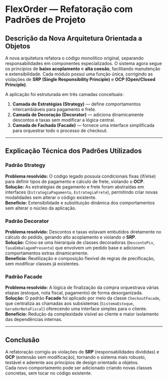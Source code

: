 # FlexOrder — Refatoração com Padrões de Projeto

## Descrição da Nova Arquitetura Orientada a Objetos

A nova arquitetura refatora o código monolítico original, separando responsabilidades em componentes especializados. 
O sistema agora segue os princípios de **baixo acoplamento** e **alta coesão**, facilitando manutenção e extensibilidade. 
Cada módulo possui uma função única, corrigindo as violações de **SRP (Single Responsibility Principle)** e **OCP (Open/Closed Principle)**.

A aplicação foi estruturada em três camadas conceituais:

1. **Camada de Estratégias (Strategy)** — define comportamentos intercambiáveis para pagamento e frete.
2. **Camada de Decoração (Decorator)** — adiciona dinamicamente descontos e taxas sem modificar a lógica central.
3. **Camada de Fachada (Facade)** — fornece uma interface simplificada para orquestrar todo o processo de checkout.

---

## Explicação Técnica dos Padrões Utilizados

### Padrão Strategy
**Problema resolvido:** O código legado possuía condicionais fixas (if/else) para definir tipos de pagamento e cálculo de frete, violando o **OCP**.  
**Solução:** As estratégias de pagamento e frete foram abstraídas em interfaces (`EstrategiaPagamento`, `EstrategiaFrete`), 
permitindo criar novas modalidades sem alterar o código existente.  
**Benefício:** Extensibilidade e substituição dinâmica dos comportamentos sem alterar o núcleo da aplicação.

### Padrão Decorator
**Problema resolvido:** Descontos e taxas estavam embutidos diretamente no cálculo do pedido, gerando alto acoplamento e violando o **SRP**.  
**Solução:** Criou-se uma hierarquia de classes decoradoras (`DescontoPix`, `TaxaEmbalagemPresente`) que envolvem um pedido base 
e adicionam comportamentos extras dinamicamente.  
**Benefício:** Reutilização e composição flexível de regras de precificação, sem modificar classes já existentes.

### Padrão Facade
**Problema resolvido:** A lógica de finalização da compra orquestrava várias etapas (estoque, nota fiscal, pagamento) de forma desorganizada.  
**Solução:** O padrão **Facade** foi aplicado por meio da classe `CheckoutFacade`, que centraliza as chamadas aos subsistemas 
(`SistemaEstoque`, `GeradorNotaFiscal`) oferecendo uma interface simples para o cliente.  
**Benefício:** Redução da complexidade visível ao cliente e maior isolamento das dependências internas.

---

## Conclusão

A refatoração corrigiu as violações de **SRP** (responsabilidades divididas) e **OCP** (extensão sem modificação), tornando o sistema mais robusto, 
testável e aderente aos princípios de design orientado a objetos.  
Cada novo comportamento pode ser adicionado criando novas classes concretas, sem tocar no código existente.
